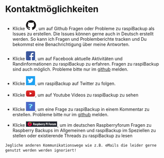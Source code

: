 # Kontaktmöglichkeiten

* Klicke [![Github](images/icons/GitHub-Mark-32px.png)](https://github.com/framps/raspiBackup/issues),
  um auf Github Fragen oder Probleme zu raspiBackup als Issues zu erstellen.
  Die Issues können gerne auch in Deutsch erstellt werden.
  So kann ich Fragen und Problemberichte tracken und Du bekommst eine Benachrichtigung über meine Antworten.

* Klicke [![Facebook](images/icons/FB-f-Logo__blue_29.png)](https://www.facebook.com/raspiBackup/),
  um auf Facebook aktuelle Aktivitäten und Randinformationen zu raspiBackup zu erfahren.
  Fragen zu raspiBackup sind auch möglich. Probleme bitte nur im [github](https://github.com/framps/raspiBackup/issues) melden.

* Klicke [![Twitter](images/icons/Twitter-f-Logo__blue_29.png)](https://www.twitter.com/linuxframp),
  um raspiBackup auf Twitter zu folgen.

* Klicke [![Youtube](images/icons/Youtube.png)](https://www.youtube.com/channel/UCnFHtfMXVpWy6mzMazqyINg),
  um auf Youtube Videos zu raspiBackup zu sehen

* Klicke [![Kommentar](images/icons/Question_29.png)](https://linux-tips-and-tricks.de/de/raspibackup#Comments),
  um eine Frage zu raspiBackup in einem Kommentar zu erstellen. Probleme bitte nur im [github](https://github.com/framps/raspiBackup/issues) melden.

* Klicke [![RaspberryForum](images/icons/RaspberryForumSmall.png)](https://forum-raspberrypi.de/forum/board/153-backup/),
  um im deutschen Raspberryforum Fragen zu Raspberry Backups im Allgemeinen und raspiBackup im Speziellen zu stellen oder
  existierende Threads zu raspiBackup zu lesen

``` admonish info title="Hinweis"
Jegliche anderen Kommunikationswege wie z.B. eMails die leider gerne genutzt werden werden ignoriert!
```
